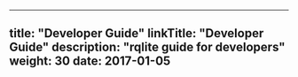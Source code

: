 
---
title: "Developer Guide"
linkTitle: "Developer Guide"
description: "rqlite guide for developers"
weight: 30
date: 2017-01-05
---
